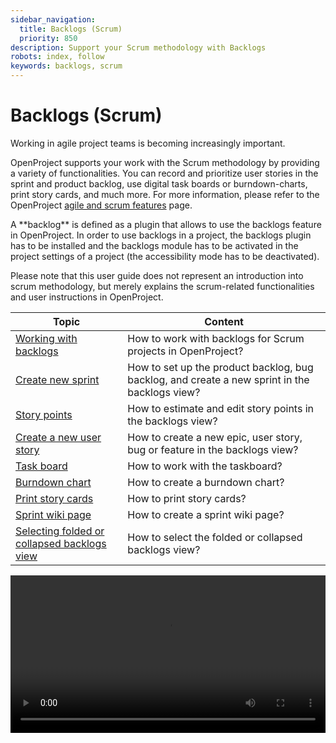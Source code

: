 ```yaml
---
sidebar_navigation:
  title: Backlogs (Scrum)
  priority: 850
description: Support your Scrum methodology with Backlogs
robots: index, follow
keywords: backlogs, scrum
---
```


# Backlogs (Scrum)

Working in agile project teams is becoming increasingly important.

OpenProject supports your work with the Scrum methodology by providing a variety of functionalities. You can record and prioritize user stories in the sprint and product backlog, use digital task boards or burndown-charts, print story cards, and much more. For more information, please refer to the OpenProject [agile and scrum features](https://www.openproject.org/collaboration-software-features/agile-scrum-agile-project-management-openproject/) page.

<div class="glossary">A **backlog** is defined as a plugin that allows to use the backlogs feature in OpenProject. In order to use backlogs in a project, the backlogs plugin has to be installed and the backlogs module has to be activated in the project settings of a project (the accessibility mode has to be deactivated).</div>

Please note that this user guide does not represent an introduction into scrum methodology, but merely explains the scrum-related functionalities and user instructions in OpenProject.

| Topic                                                        | Content                                                      |
| ------------------------------------------------------------ | ------------------------------------------------------------ |
| [Working with backlogs](work-with-backlogs)                  | How to work with backlogs for Scrum projects in OpenProject? |
| [Create new sprint](manage-sprints)                          | How to set up the product backlog, bug backlog, and create a new sprint in the backlogs view? |
| [Story points](work-with-backlogs#working-withstory-points)  | How to estimate and edit story points in the backlogs view?  |
| [Create a new user story](work-with-backlogs#create-a-new-story) | How to create a new epic, user story, bug or feature in the backlogs view? |
| [Task board](taskboard)                                      | How to work with the taskboard?                              |
| [Burndown chart](work-with-backlogs#burndown-chart)          | How to create a burndown chart?                              |
| [Print story cards](work-with-backlogs#print-story-cards)    | How to print story cards?                                    |
| [Sprint wiki page](work-with-backlogs#sprint-wiki)           | How to create a sprint wiki page?                            |
| [Selecting folded or collapsed backlogs view](taskboard/#configure-backlogs-settings-under-my-account) | How to select the folded or collapsed backlogs view?         |

<video src="https://www.openproject.org/wp-content/uploads/2020/12/OpenProject-Agile-and-Scrum-Backlogs.mp4" type="video/mp4" controls="" style="width:100%"></video>